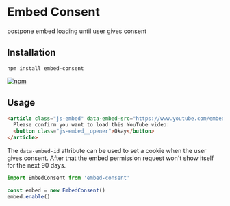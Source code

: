 # Embed Consent

postpone embed loading until user gives consent

## Installation

`npm install embed-consent` 

[![npm](https://img.shields.io/npm/v/embed-consent.svg?style=flat-square)](https://www.npmjs.com/package/embed-consent)

## Usage

```html
<article class="js-embed" data-embed-src="https://www.youtube.com/embed/flLc6LmAG6c">
  Please confirm you want to load this YouTube video:
  <button class="js-embed__opener">Okay</button>
</article>
```
The `data-embed-id` attribute can be used to set a cookie when the user gives consent. After that the embed permission request won't show itself for the next 90 days.

```js
import EmbedConsent from 'embed-consent'

const embed = new EmbedConsent()
embed.enable()
```


